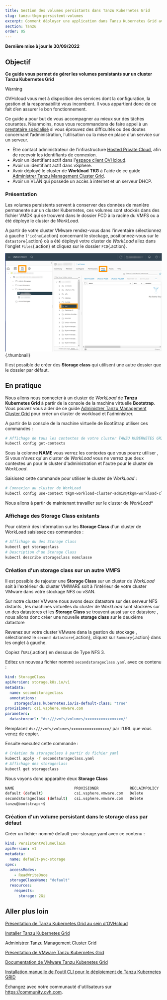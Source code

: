 ```yaml
---
title: Gestion des volumes persistants dans Tanzu Kubernetes Grid
slug: tanzu-tkgm-persistent-volumes
excerpt: Comment déployer une application dans Tanzu Kubernetes Grid avec des volumes permanents 
section: Tanzu
order: 05
---
```


**Dernière mise à jour le 30/09/2022**

## Objectif

**Ce guide vous permet de gérer les volumes persistants sur un cluster Tanzu Kubernetes Grid**

> [!warning]
> OVHcloud vous met à disposition des services dont la configuration, la gestion et la responsabilité vous incombent. Il vous appartient donc de ce fait d’en assurer le bon fonctionnement.
>
> Ce guide a pour but de vous accompagner au mieux sur des tâches courantes. Néanmoins, nous vous recommandons de faire appel à un [prestataire spécialisé](https://partner.ovhcloud.com/fr/) si vous éprouvez des difficultés ou des doutes concernant l’administration, l’utilisation ou la mise en place d’un service sur un serveur.
>

- Être contact administrateur de l'infrastructure [Hosted Private Cloud](https://www.ovhcloud.com/fr/enterprise/products/hosted-private-cloud/), afin de recevoir les identifiants de connexion.
- Avoir un identifiant actif dans l'[espace client OVHcloud](https://www.ovh.com/auth/?action=gotomanager&from=https://www.ovh.com/fr/&ovhSubsidiary=fr).
- Avoir un identifiant actif dans vSphere.
- Avoir déployé le cluster de **Workload** **TKG** à l'aide de ce guide [Administrer Tanzu Management Cluster Grid](https://docs.ovh.com/fr/private-cloud/tanzu-tkgm-management).
- Avoir un VLAN qui possède un accès à internet et un serveur DHCP.
    

### Présentation

Les volumes persistents servent à conserver des données de manière permanente sur un cluster Kubernetes, ces volumes sont stockés dans des fichier VMDK qui se trouvent dans le dossier FCD à la racine du VMFS ou a été déployé le cluster de *WorkLoad*.

A partir de votre cluster VMware rendez-vous dans l'inventaire sélectionnez à gauche `l'icône`{.action} concernant le stockage, positionnez-vous sur le `datastore`{.action} où a été déployé votre cluster de *WorkLoad* allez dans l'onglet `Files`{.action} et cliquez sur le dossier `FCD`{.action}.

![01 Affichage dossier FCD](images/01-display-fcd-folder01.png){.thumbnail}


Il est possible de créer des **Storage class** qui utilisent une autre dossier que le dossier par défaut.

## En pratique

Nous allons nous connecter à un cluster de *WorkLoad* de **Tanzu Kubernetes Grid** à partir de la console de la machine virtuelle **Bootstrap**. Vous pouvez vous aider de ce guide [Administrer Tanzu Management Cluster Grid](https://docs.ovh.com/fr/private-cloud/tanzu-tkgm-management) pour créer un cluster de workload et l'administrer.

A partir de la console de la machine virtuelle de BootStrap utiliser ces commandes :

```bash
# Affichage de tous les contextes de votre cluster TANZU KUBERNETES GRID
kubectl config get-contexts
```

Sous la colonne **NAME** vous verrez les contextes que vous pourrz utiliser , Si vous n'avez qu'un cluster de *WorkLoad* vous ne verrez que deux contextes un pour le cluster d'administration et l'autre pour le cluster de *WorkLoad*.

Saisissez cette commande pour utiliser le cluster de *WorkLoad* :

```bash
# Connexion au cluster de WorkLoad
kubectl config use-context tkgm-workload-cluster-admin@tkgm-workload-cluster
```

Nous allons à partir de maintenant travailler sur le cluster de *WorkLoad**

### Affichage des **Storage Class** existants

Pour obtenir des information sur les **Storage Class** d'un cluster de WorkLoad saisissez ces commandes :

```bash
# Affichage du des Storage Class
kubectl get storageclass
# Description d'un Storage Class
kubectl describe storageclass nomclasse
```

### Création d'un storage class sur un autre VMFS

Il est possible de rajouter une **Storage Class** sur un cluster de *WorkLoad* soit à l'extérieur du cluster VMWARE soit à l'intérieur de votre cluster VMware dans votre stockage NFS ou vSAN. 

Sur notre cluster VMware nous avons deux datastore sur des serveur NFS distants , les machines virtuelles du cluster de *WorkLoad* sont stockées sur un des datastores et les **Storage Class** se trouvent aussi sur ce datastore , nous allons donc créer une nouvelle **storage class** sur le deuxième datastore

Revenez sur votre cluster VMware dana la gestion du stockage , sélectionnez le `second datastore`{.action}, cliquez sur `Summary`{.action} dans les onglet à gauche.

Copiez l'`URL`{.action} en dessous de Type NFS 3.

Editez un nouveau fichier nommé `secondstorageclass.yaml` avec ce contenu :

```yaml
kind: StorageClass
apiVersion: storage.k8s.io/v1
metadata:
  name: secondstorageclass
  annotations:
    storageclass.kubernetes.io/is-default-class: "true"
provisioner: csi.vsphere.vmware.com
parameters:
  datastoreurl: "ds:///vmfs/volumes/xxxxxxxxxxxxxxxxx/"
```

Remplacez `ds:///vmfs/volumes/xxxxxxxxxxxxxxxxx/` par l'URL que vous venez de copier.

Ensuite executez cette commande :

```bash
# Création du storageclass à partir du fichier yaml
kubectl apply -f secondstorageclass.yaml
# Affichage des storageclass
kubectl get storageclass
```

Nous voyons donc apparaitre deux **Storage Class**
```bash
NAME                           PROVISIONER              RECLAIMPOLICY   VOLUMEBINDINGMODE   ALLOWVOLUMEEXPANSION   AGE
default (default)              csi.vsphere.vmware.com   Delete          Immediate           true                   3d18h
secondstorageclass (default)   csi.vsphere.vmware.com   Delete          Immediate           false                  12s
tanzu@bootstrap:~$
```

### Création d'un volume persistant dans le storage class par défaut

Créer un fichier nommé default-pvc-storage.yaml avec ce contenu :

```yaml
kind: PersistentVolumeClaim
apiVersion: v1
metadata:
  name: default-pvc-storage
spec:
  accessModes:
    - ReadWriteOnce
  storageClassName: "default"
  resources:
    requests:
      storage: 2Gi
```






## Aller plus loin <a name="gofurther"></a>

[Présentation de Tanzu Kubernetes Grid au sein d'OVHcloud](https://docs.ovh.com/fr/private-cloud/tanzu-tkgm-installation)

[Installer Tanzu Kubernetes Grid](https://docs.ovh.com/fr/private-cloud/tanzu-tkgm-installation)

[Administrer Tanzu Management Cluster Grid](https://docs.ovh.com/fr/private-cloud/tanzu-tkgm-management)

[Présentation de VMware Tanzu Kubernetes Grid](https://tanzu.vmware.com/kubernetes-grid)

[Documentation de VMware Tanzu Kubenetes Grid](https://https://docs.vmware.com/en/VMware-Tanzu-Kubernetes-Grid/index.html)

[Installation manuelle de l'outil CLI pour le déploiement de Tanzu Kubernetes GRID](https://docs.vmware.com/en/VMware-Tanzu-Kubernetes-Grid/1.5/vmware-tanzu-kubernetes-grid-15/GUID-install-cli.html)

Échangez avec notre communauté d'utilisateurs sur <https://community.ovh.com>.

